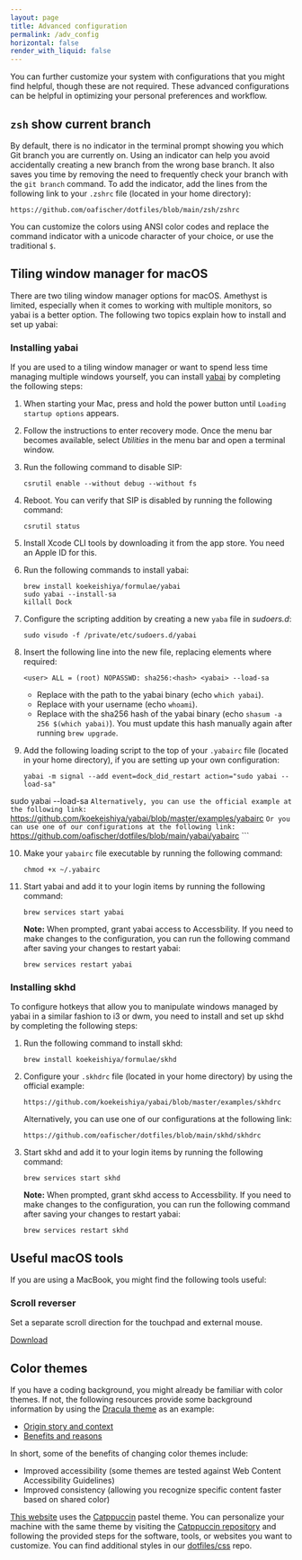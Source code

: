 ```yaml
---
layout: page
title: Advanced configuration
permalink: /adv_config
horizontal: false
render_with_liquid: false
---
```


You can further customize your system with configurations that you might find helpful, though these are not required. These advanced configurations can be helpful in optimizing your personal preferences and workflow.

## `zsh` show current branch

By default, there is no indicator in the terminal prompt showing you which Git branch you are currently on. Using an indicator can help you avoid accidentally creating a new branch from the wrong base branch. It also saves you time by removing the need to frequently check your branch with the `git branch` command. To add the indicator, add the lines from the following link to your `.zshrc` file (located in your home directory):

```
https://github.com/oafischer/dotfiles/blob/main/zsh/zshrc
```

You can customize the colors using ANSI color codes and replace the command indicator with a unicode character of your choice, or use the traditional `$`.

## Tiling window manager for macOS

There are two tiling window manager options for macOS. Amethyst is limited, especially when it comes to working with multiple monitors, so yabai is a better option. The following two topics explain how to install and set up yabai:

### Installing yabai

If you are used to a tiling window manager or want to spend less time managing multiple windows yourself, you can install [yabai](https://github.com/koekeishiya/yabai) by completing the following steps:

1. When starting your Mac, press and hold the power button until `Loading startup options` appears.

2. Follow the instructions to enter recovery mode. Once the menu bar becomes available, select *Utilities* in the menu bar and open a terminal window.

3. Run the following command to disable SIP:

    ```
    csrutil enable --without debug --without fs
    ```

4. Reboot. You can verify that SIP is disabled by running the following command:

    ```
    csrutil status
    ```
    
5. Install Xcode CLI tools by downloading it from the app store. You need an Apple ID for this.

6. Run the following commands to install yabai:

    ```
    brew install koekeishiya/formulae/yabai
    sudo yabai --install-sa
    killall Dock
    ```
    
7. Configure the scripting addition by creating a new `yaba` file in _sudoers.d_:

    ```
    sudo visudo -f /private/etc/sudoers.d/yabai
    ```

8. Insert the following line into the new file, replacing elements where required:

    ```
    <user> ALL = (root) NOPASSWD: sha256:<hash> <yabai> --load-sa
    ```

    - Replace <yabai> with the path to the yabai binary (echo `which yabai`).
    - Replace <user> with your username (echo `whoami`). 
    - Replace <hash> with the sha256 hash of the yabai binary (echo `shasum -a 256 $(which yabai)`). You must update this hash manually again after running `brew upgrade`.

9. Add the following loading script to the top of your `.yabairc` file (located in your home directory), if you are setting up your own configuration:

    ```
    yabai -m signal --add event=dock_did_restart action="sudo yabai --load-sa"
sudo yabai --load-sa
    ```
    Alternatively, you can use the official example at the following link:
    ```
    https://github.com/koekeishiya/yabai/blob/master/examples/yabairc
    ```
    Or you can use one of our configurations at the following link:
    ```
    https://github.com/oafischer/dotfiles/blob/main/yabai/yabairc
    ```

10. Make your `yabairc` file executable by running the following command:

    ```
    chmod +x ~/.yabairc
    ```

11. Start yabai and add it to your login items by running the following command:

    ```
    brew services start yabai
    ```
    **Note:** When prompted, grant yabai access to Accessbility.
    If you need to make changes to the configuration, you can run the following command after saving your changes to restart yabai:

    ```
    brew services restart yabai
    ```

### Installing skhd

To configure hotkeys that allow you to manipulate windows managed by yabai in a similar fashion to i3 or dwm, you need to install and set up skhd by completing the following steps:

1. Run the following command to install skhd:

    ```
    brew install koekeishiya/formulae/skhd
    ```

2. Configure your `.skhdrc` file (located in your home directory) by using the official example:

    ```
    https://github.com/koekeishiya/yabai/blob/master/examples/skhdrc
    ```
    Alternatively, you can use one of our configurations at the following link:
    ```
    https://github.com/oafischer/dotfiles/blob/main/skhd/skhdrc
    ```

3. Start skhd and add it to your login items by running the following command:

    ```
    brew services start skhd
    ```
    **Note:** When prompted, grant skhd access to Accessbility.
    If you need to make changes to the configuration, you can run the following command after saving your changes to restart yabai:

    ```
    brew services restart skhd
    ```
    
## Useful macOS tools

If you are using a MacBook, you might find the following tools useful:

### Scroll reverser

Set a separate scroll direction for the touchpad and external mouse.

[Download](https://github.com/pilotmoon/Scroll-Reverser)

## Color themes

If you have a coding background, you might already be familiar with color themes. If not, the following resources provide some background information by using the [Dracula theme](https://ui.draculatheme.com/) as an example:
    
- [Origin story and context](https://www.protocol.com/workplace/dracula-color-scheme)
- [Benefits and reasons](https://ui.draculatheme.com/principles)

In short, some of the benefits of changing color themes include:

- Improved accessibility (some themes are tested against Web Content Accessibility Guidelines)
- Improved consistency (allowing you recognize specific content faster based on shared color)
    
[This website](https://stolostron.github.io/rhacm-docs/) uses the [Catppuccin](https://github.com/catppuccin) pastel theme. You can personalize your machine with the same theme by visiting the [Catppuccin repository](https://github.com/catppuccin/catppuccin) and following the provided steps for the software, tools, or websites you want to customize. You can find additional styles in our [dotfiles/css](https://github.com/oafischer/dotfiles/blob/main/css/) repo.
